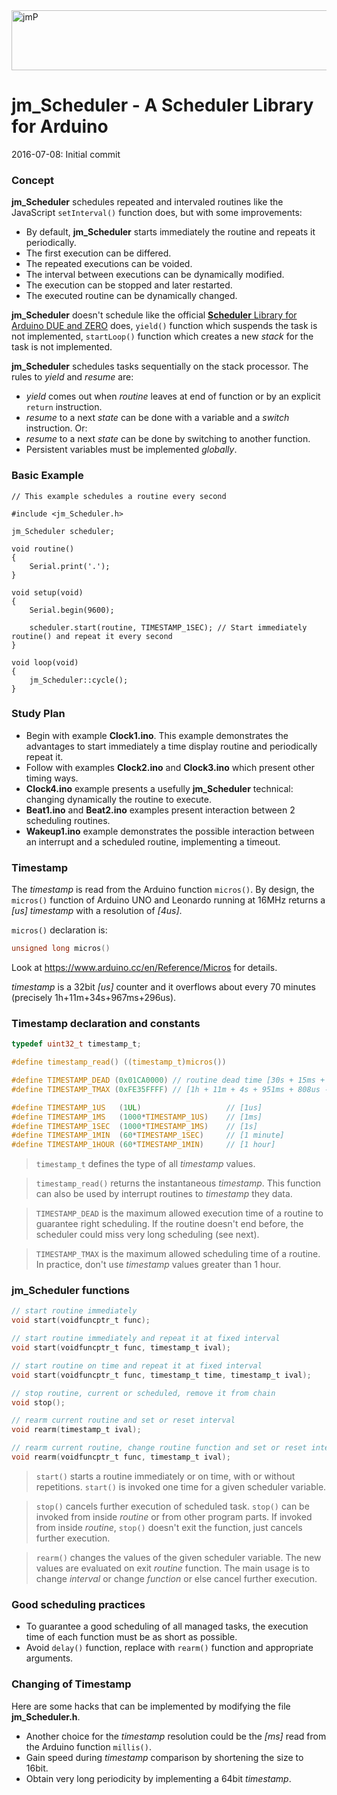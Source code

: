 <!--

2016-07-14: In progress...
2016-07-08: Initial commit.

Licence: LGPL v3

Author: Jean-Marc Paratte
Email: jean-marc@paratte.ch

-->

<img src="http://jean-marc.paratte.ch/wp-content/uploads/2013/01/diduino1_960x96.jpg" class="header-image" alt="jmP" height="96" width="960">

# jm_Scheduler - A Scheduler Library for Arduino

2016-07-08: Initial commit

### Concept

**jm_Scheduler** schedules repeated and intervaled routines like the JavaScript `setInterval()` function does,
but with some improvements:

- By default, **jm_Scheduler** starts immediately the routine and repeats it periodically.
- The first execution can be differed.
- The repeated executions can be voided.
- The interval between executions can be dynamically modified.
- The execution can be stopped and later restarted.
- The executed routine can be dynamically changed.

**jm_Scheduler** doesn't schedule like the official [**Scheduler** Library for Arduino DUE and ZERO](https://www.arduino.cc/en/Reference/Scheduler) does,
`yield()` function which suspends the task is not implemented,
`startLoop()` function which creates a new _stack_ for the task is not implemented.

**jm_Scheduler** schedules tasks sequentially on the stack processor.
The rules to _yield_ and _resume_ are:

- _yield_ comes out when _routine_ leaves at end of function or by an explicit `return` instruction.
- _resume_ to a next _state_ can be done with a variable and a _switch_ instruction. Or:
- _resume_ to a next _state_ can be done by switching to another function.
- Persistent variables must be implemented _globally_.

### Basic Example

	// This example schedules a routine every second
	
	#include <jm_Scheduler.h>
  
	jm_Scheduler scheduler;
	
	void routine()
	{
		Serial.print('.');
	}
  
	void setup(void)
	{
		Serial.begin(9600);
		
		scheduler.start(routine, TIMESTAMP_1SEC); // Start immediately routine() and repeat it every second
	}
  
	void loop(void)
	{
		jm_Scheduler::cycle();
	}

### Study Plan

- Begin with example **Clock1.ino**. This example demonstrates the advantages to start immediately a time display routine and periodically repeat it.
- Follow with examples **Clock2.ino** and **Clock3.ino** which present other timing ways.
- **Clock4.ino** example presents a usefully **jm_Scheduler** technical: changing dynamically the routine to execute.
- **Beat1.ino** and **Beat2.ino** examples present interaction between 2 scheduling routines.
- **Wakeup1.ino** example demonstrates the possible interaction between an interrupt and a scheduled routine, implementing a timeout.

### Timestamp

The _timestamp_ is read from the Arduino function `micros()`.
By design, the `micros()` function of Arduino UNO and Leonardo running at 16MHz returns a _[us]_ _timestamp_ with a resolution of _[4us]_.

`micros()` declaration is:

```C
unsigned long micros()
```

Look at https://www.arduino.cc/en/Reference/Micros for details.

<!--
### More about Timestamp
-->

_timestamp_ is a 32bit _[us]_ counter and it overflows about every 70 minutes (precisely 1h+11m+34s+967ms+296us).

<!--
The periodicity of 70 minutes is sometimes not enough to control slow processes.
Look next section for answers and tricks.
-->

### Timestamp declaration and constants

```C
typedef uint32_t timestamp_t;

#define timestamp_read() ((timestamp_t)micros())

#define TIMESTAMP_DEAD (0x01CA0000) // routine dead time [30s + 15ms + 488us]
#define TIMESTAMP_TMAX (0xFE35FFFF) // [1h + 11m + 4s + 951ms + 808us - 1]

#define TIMESTAMP_1US	(1UL)					// [1us]
#define TIMESTAMP_1MS	(1000*TIMESTAMP_1US)	// [1ms]
#define TIMESTAMP_1SEC	(1000*TIMESTAMP_1MS)	// [1s]
#define TIMESTAMP_1MIN	(60*TIMESTAMP_1SEC)		// [1 minute]
#define TIMESTAMP_1HOUR	(60*TIMESTAMP_1MIN)		// [1 hour]
```

> `timestamp_t` defines the type of all _timestamp_ values.

> `timestamp_read()` returns the instantaneous _timestamp_.
This function can also be used by interrupt routines to _timestamp_ they data.

> `TIMESTAMP_DEAD` is the maximum allowed execution time of a routine to guarantee right scheduling.
If the routine doesn't end before, the scheduler could miss very long scheduling (see next).

> `TIMESTAMP_TMAX` is the maximum allowed scheduling time of a routine.
In practice, don't use _timestamp_ values greater than 1 hour.

### jm_Scheduler functions

```C
// start routine immediately
void start(voidfuncptr_t func);

// start routine immediately and repeat it at fixed interval
void start(voidfuncptr_t func, timestamp_t ival);

// start routine on time and repeat it at fixed interval
void start(voidfuncptr_t func, timestamp_t time, timestamp_t ival);

// stop routine, current or scheduled, remove it from chain
void stop();

// rearm current routine and set or reset interval
void rearm(timestamp_t ival);

// rearm current routine, change routine function and set or reset interval
void rearm(voidfuncptr_t func, timestamp_t ival);
```

> `start()` starts a routine immediately or on time, with or without repetitions.
`start()` is invoked one time for a given scheduler variable.

> `stop()` cancels further execution of scheduled task. 
`stop()` can be invoked from inside _routine_ or from other program parts.
If invoked from inside _routine_, `stop()` doesn't exit the function, just cancels further execution.

> `rearm()` changes the values of the given scheduler variable.
The new values are evaluated on exit _routine_ function.
The main usage is to change _interval_ or change _function_ or else cancel further execution.

### Good scheduling practices

- To guarantee a good scheduling of all managed tasks,
the execution time of each function must be as short as possible.
- Avoid `delay()` function, replace with `rearm()` function and appropriate arguments.

### Changing of Timestamp

Here are some hacks that can be implemented by modifying the file **jm_Scheduler.h**.

- Another choice for the _timestamp_ resolution could be the _[ms]_ read from the Arduino function `millis()`. 
- Gain speed during _timestamp_ comparison by shortening the size to 16bit.
- Obtain very long periodicity by implementing a 64bit _timestamp_.
